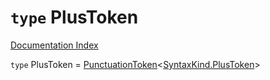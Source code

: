 # `type` PlusToken

[Documentation Index](../README.md)

`type` PlusToken = [PunctuationToken](../interface.PunctuationToken/README.md)\<[SyntaxKind.PlusToken](../enum.SyntaxKind/README.md#plustoken--40)>